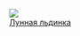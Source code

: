 ![](/books/sf_heroic/Гидеон%20Эйлат/Лунная%20льдинка.jpg)  
[Лунная льдинка](/books/sf_heroic/Гидеон%20Эйлат/Лунная%20льдинка)